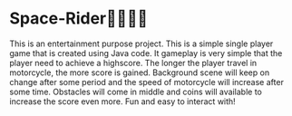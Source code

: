 # Space-Rider🐱‍🚀🚴‍♂️
This is an entertainment purpose project. This is a simple single player game that is created using Java code.
It gameplay is very simple that the player need to achieve a highscore. The longer the player travel in motorcycle, the more score is gained.
Background scene will keep on change after some period and the speed of motorcycle will increase after some time.
Obstacles will come in middle and coins will available to increase the score even more.
Fun and easy to interact with!
